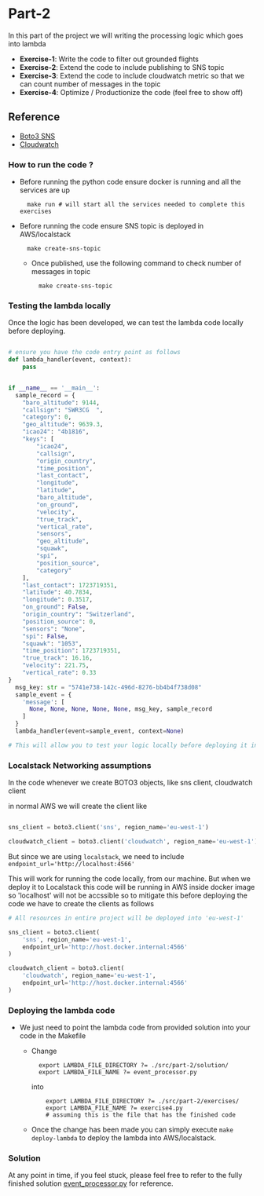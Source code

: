 # Part-2
In this part of the project we will writing the processing logic which goes into lambda

- **Exercise-1**: Write the code to filter out grounded flights
- **Exercise-2**: Extend the code to include publishing to SNS topic
- **Exercise-3**: Extend the code to include cloudwatch metric so that we can count number of messages in the topic
- **Exercise-4**: Optimize / Productionize the code (feel free to show off)


## Reference
- [Boto3 SNS](https://boto3.amazonaws.com/v1/documentation/api/latest/reference/services/sns.html)
- [Cloudwatch](https://boto3.amazonaws.com/v1/documentation/api/latest/reference/services/cloudwatch.html)

### How to run the code ?
- Before running the python code ensure docker is running and all the services are up
    ```shell
      make run # will start all the services needed to complete this exercises
    ```

- Before running the code ensure SNS topic is deployed in AWS/localstack
    ```shell
      make create-sns-topic
    ```
  - Once published, use the following command to check number of messages in topic
    ```shell
      make create-sns-topic
    ```

### Testing the lambda locally
Once the logic has been developed, we can test the lambda code locally before deploying.

```python

# ensure you have the code entry point as follows
def lambda_handler(event, context):
    pass


if __name__ == '__main__':
  sample_record = {
    "baro_altitude": 9144,
    "callsign": "SWR3CG  ",
    "category": 0,
    "geo_altitude": 9639.3,
    "icao24": "4b1816",
    "keys": [
        "icao24",
        "callsign",
        "origin_country",
        "time_position",
        "last_contact",
        "longitude",
        "latitude",
        "baro_altitude",
        "on_ground",
        "velocity",
        "true_track",
        "vertical_rate",
        "sensors",
        "geo_altitude",
        "squawk",
        "spi",
        "position_source",
        "category"
    ],
    "last_contact": 1723719351,
    "latitude": 40.7834,
    "longitude": 0.3517,
    "on_ground": False,
    "origin_country": "Switzerland",
    "position_source": 0,
    "sensors": "None",
    "spi": False,
    "squawk": "1053",
    "time_position": 1723719351,
    "true_track": 16.16,
    "velocity": 221.75,
    "vertical_rate": 0.33
}
  msg_key: str = "5741e738-142c-496d-8276-bb4b4f738d08"
  sample_event = {
    'message': [
      None, None, None, None, None, msg_key, sample_record
    ]
  }
  lambda_handler(event=sample_event, context=None)

# This will allow you to test your logic locally before deploying it into AWS/Localstack
```

### Localstack Networking assumptions

In the code whenever we create BOTO3 objects, like sns client, cloudwatch client

in normal AWS we will create the client like

```python

sns_client = boto3.client('sns', region_name='eu-west-1')

cloudwatch_client = boto3.client('cloudwatch', region_name='eu-west-1')
```
But since we are using `localstack`, we need to include `endpoint_url='http://localhost:4566'`

This will work for running the code locally, from our machine. But when we deploy it to Localstack
this code will be running in AWS inside docker image so 'localhost' will not be accssible
so to mitigate this before deploying the code we have to create the clients as follows

```python
# All resources in entire project will be deployed into 'eu-west-1'

sns_client = boto3.client(
    'sns', region_name='eu-west-1',
    endpoint_url='http://host.docker.internal:4566'
)

cloudwatch_client = boto3.client(
    'cloudwatch', region_name='eu-west-1',
    endpoint_url='http://host.docker.internal:4566'
)

```


### Deploying the lambda code

- We just need to point the lambda code from provided solution into your code in the Makefile
  - Change
    ```shell
      export LAMBDA_FILE_DIRECTORY ?= ./src/part-2/solution/
      export LAMBDA_FILE_NAME ?= event_processor.py
    ```
    into
    ```shell
        export LAMBDA_FILE_DIRECTORY ?= ./src/part-2/exercises/
        export LAMBDA_FILE_NAME ?= exercise4.py
        # assuming this is the file that has the finished code
      ```

  - Once the change has been made you can simply execute `make deploy-lambda` to deploy the lambda into AWS/localstack.


### Solution
At any point in time, if you feel stuck, please feel free to refer to the fully finished
solution [event_processor.py](solution/event_processor.py) for reference.
